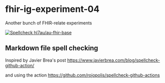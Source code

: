 # fhir-ig-experiment-04
Another bunch of FHIR-relate experiments

[![Spellcheck hl7au/au-fhir-base](https://github.com/robstwd/fhir-ig-experiment-04/actions/workflows/au-fhir-base-spellcheck.yml/badge.svg)](https://github.com/robstwd/fhir-ig-experiment-04/actions/workflows/au-fhir-base-spellcheck.yml)

## Markdown file spell checking
Inspired by Javier Brea's post https://www.javierbrea.com/blog/spellcheck-github-action/

and using the action https://github.com/rojopolis/spellcheck-github-actions
